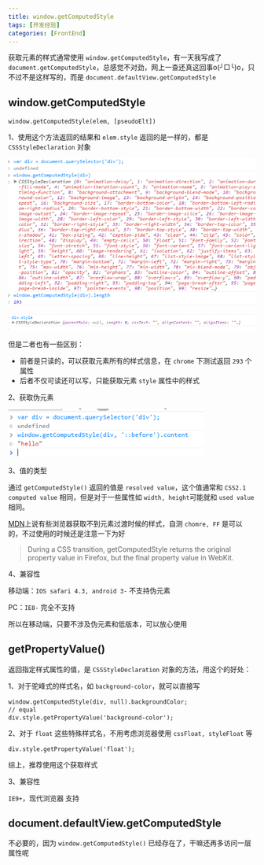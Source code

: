 ```yaml
---
title: window.getComputedStyle
tags: [开发经验]
categories: [FrontEnd]
---
```


获取元素的样式通常使用 `window.getComputedStyle`，有一天我写成了 `document.getComputedStyle`，总感觉不对劲，网上一查还真这回事o(╯□╰)o，只不过不是这样写的，而是 `document.defaultView.getComputedStyle`

## window.getComputedStyle

    window.getComputedStyle(elem, [pseudoElt])

1、使用这个方法返回的结果和 `elem.style` 返回的是一样的，都是 `CSSStyleDeclaration` 对象

![](/assets/img/getComputedStyle.png)

![](/assets/img/style-declaration.png)

但是二者也有一些区别：

<!-- more -->

- 前者是只读的，可以获取元素所有的样式信息，在 `chrome` 下测试返回 `293` 个属性
- 后者不仅可读还可以写，只能获取元素 `style` 属性中的样式

2、获取伪元素

![](/assets/img/pseudo.png)

3、值的类型

通过 `getComputedStyle()` 返回的值是 `resolved value`，这个值通常和 `CSS2.1 computed value` 相同，但是对于一些属性如 `width, height`可能就和 `used value` 相同。

[MDN](https://developer.mozilla.org/en-US/docs/Web/API/Window/getComputedStyle)上说有些浏览器获取不到元素过渡时候的样式，自测 `chomre, FF` 是可以的，不过使用的时候还是注意一下为好

> During a CSS transition, getComputedStyle returns the original property value in Firefox, but the final property value in WebKit.

4、兼容性

移动端：`IOS safari 4.3, android 3-` 不支持伪元素

PC：`IE8-` 完全不支持

所以在移动端，只要不涉及伪元素和低版本，可以放心使用

## getPropertyValue()

返回指定样式属性的值，是 `CSSStyleDeclaration` 对象的方法，用这个的好处：

1、对于驼峰式的样式名，如 `background-color`，就可以直接写

    window.getComputedStyle(div, null).backgroundColor;
    // equal
    div.style.getPropertyValue('background-color');

2、对于 `float` 这些特殊样式名，不用考虑浏览器使用 `cssFloat, styleFloat` 等

    div.style.getPropertyValue('float');

综上，推荐使用这个获取样式

3、兼容性

`IE9+`，现代浏览器 支持

## document.defaultView.getComputedStyle

不必要的，因为 `window.getComputedStyle()` 已经存在了，干嘛还再多访问一层属性呢
